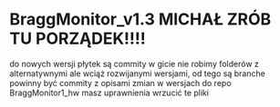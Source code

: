 # BraggMonitor_v1.3 MICHAŁ ZRÓB TU PORZĄDEK!!!!

do nowych wersji płytek są commity
w gicie nie robimy folderów z alternatywnymi ale wciąż rozwijanymi wersjami, od tego są branche
powinny być commity z opisami zmian w wersjach
do repo BraggMonitor1_hw masz uprawnienia wrzucić te pliki
